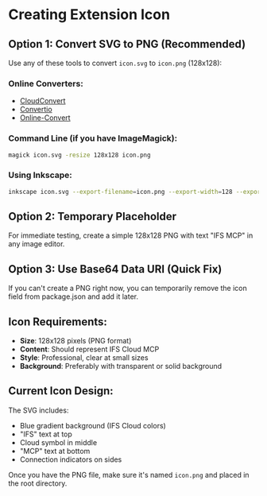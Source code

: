 # Creating Extension Icon

## Option 1: Convert SVG to PNG (Recommended)

Use any of these tools to convert `icon.svg` to `icon.png` (128x128):

### Online Converters:

- [CloudConvert](https://cloudconvert.com/svg-to-png)
- [Convertio](https://convertio.co/svg-png/)
- [Online-Convert](https://image.online-convert.com/convert-to-png)

### Command Line (if you have ImageMagick):

```bash
magick icon.svg -resize 128x128 icon.png
```

### Using Inkscape:

```bash
inkscape icon.svg --export-filename=icon.png --export-width=128 --export-height=128
```

## Option 2: Temporary Placeholder

For immediate testing, create a simple 128x128 PNG with text "IFS MCP" in any image editor.

## Option 3: Use Base64 Data URI (Quick Fix)

If you can't create a PNG right now, you can temporarily remove the icon field from package.json and add it later.

## Icon Requirements:

- **Size**: 128x128 pixels (PNG format)
- **Content**: Should represent IFS Cloud MCP
- **Style**: Professional, clear at small sizes
- **Background**: Preferably with transparent or solid background

## Current Icon Design:

The SVG includes:

- Blue gradient background (IFS Cloud colors)
- "IFS" text at top
- Cloud symbol in middle
- "MCP" text at bottom
- Connection indicators on sides

Once you have the PNG file, make sure it's named `icon.png` and placed in the root directory.
